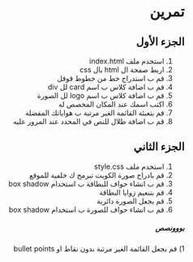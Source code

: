 <div dir=rtl>
  
# تمرين  
  
## الجزء الأول 
1) استخدم ملف index.html
2) اربط صفحة ال html بال css
3) قم ب استدراج خط من خطوط قوقل
4) قم ب اضافة كلاس ب اسم card لل div
5) قم ب اضافة كلاس ب اسم logo لل الصورة
6) اكتب اسمك عند المكان المخصص له 
7) قم بتعبئة القائمة الغير مرتبة ب هواياتك المفضلة
8) قم ب اضافة ظلال للنص في المحدد عند المرور عليه
## الجزء الثاني 
1) استخدم ملف style.css 
2) قم بادراح صورة الكويت تبرمج ك خلفية للموقع 
3) قم ب انشاء حواف للبطاقة ب استخدام box shadow
4) قم بتنعيم زوايا البطاقة
5) قم بجعل الصورة دائرية
6) قم ب انشاء حواف للصورة ب استخدام box shadow


<h5 style="color = red ; "> بووونصص </h5>
1) قم بجعل القائمة الغير مرتبة بدون نقاط او bullet points
  
  
  
  
  
  
  
  
</div>
